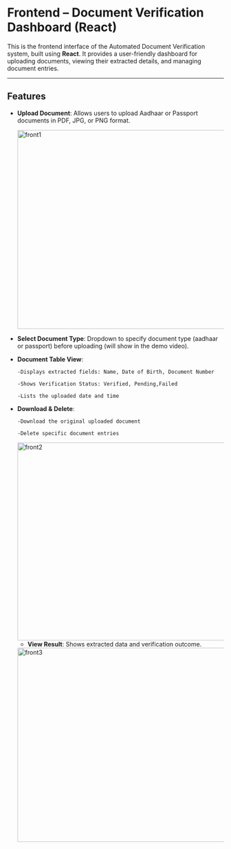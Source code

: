 # Frontend – Document Verification Dashboard (React)

This is the frontend interface of the Automated Document Verification system, built using **React**. It provides a user-friendly dashboard for uploading documents, viewing their extracted details, and managing document entries.

---
## Features

- **Upload Document**: Allows users to upload Aadhaar or Passport documents in PDF, JPG, or PNG format.

  <img width="952" height="462" alt="front1" src="https://github.com/user-attachments/assets/61761374-4d10-4b23-8042-ae3de03dff51" />

- **Select Document Type**: Dropdown to specify document type (aadhaar or passport) before uploading (will show in the demo video).

- **Document Table View**:

      -Displays extracted fields: Name, Date of Birth, Document Number

      -Shows Verification Status: Verified, Pending,Failed

      -Lists the uploaded date and time

- **Download & Delete**:

      -Download the original uploaded document

      -Delete specific document entries

  <img width="945" height="460" alt="front2" src="https://github.com/user-attachments/assets/abe6ebe3-2fa4-4e60-9966-7f4ef06dc741" />

  - **View Result**:
          Shows extracted data and verification outcome.
    
  <img width="937" height="451" alt="front3" src="https://github.com/user-attachments/assets/b8ab1ae0-c8f3-46bb-80ff-c5ef7d0d297e" />

    

